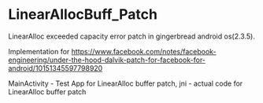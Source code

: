 LinearAllocBuff_Patch
=====================

LinearAlloc exceeded capacity error patch in gingerbread android os(2.3.5).

Implementation for https://www.facebook.com/notes/facebook-engineering/under-the-hood-dalvik-patch-for-facebook-for-android/10151345597798920

MainActivity - Test App for LinearAlloc buffer patch, jni - actual code for LinearAlloc buffer patch

